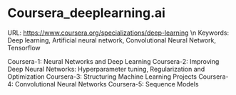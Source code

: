 # Coursera_deeplearning.ai
URL: https://www.coursera.org/specializations/deep-learning \n
Keywords: Deep learning, Artificial neural network, Convolutional Neural Network, Tensorflow

Coursera-1: Neural Networks and Deep Learning
Coursera-2: Improving Deep Neural Networks: Hyperparameter tuning, Regularization and Optimization
Coursera-3: Structuring Machine Learning Projects
Coursera-4: Convolutional Neural Networks
Coursera-5: Sequence Models
